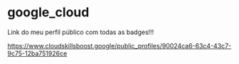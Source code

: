 # google_cloud

Link do meu perfil público com todas as badges!!!

https://www.cloudskillsboost.google/public_profiles/90024ca6-63c4-43c7-9c75-12ba751926ce
